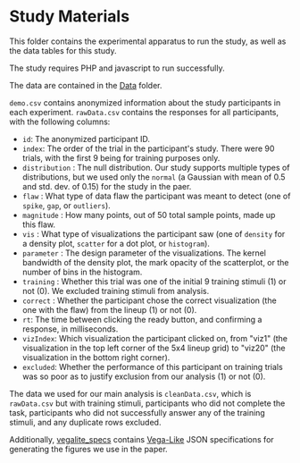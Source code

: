 # Study Materials

This folder contains the experimental apparatus to run the study, as well as the data tables for this study.

The study requires PHP and javascript to run successfully.

The data are contained in the [Data](data/) folder.

`demo.csv` contains anonymized information about the study participants in each experiment.
`rawData.csv` contains the responses for all participants, with the following columns:

* `id`: The anonymized participant ID.
* `index`: The order of the trial in the participant's study. There were 90 trials, with the first 9 being for training purposes only.
* `distribution` : The null distribution. Our study supports multiple types of distributions, but we used only the `normal` (a Gaussian with mean of 0.5 and std. dev. of 0.15) for the study in the paer.
* `flaw` : What type of data flaw the participant was meant to detect (one of `spike`, `gap`, or `outliers`).
* `magnitude` : How many points, out of 50 total sample points, made up this flaw.
* `vis` : What type of visualizations the participant saw (one of `density` for a density plot, `scatter` for a dot plot, or `histogram`).
* `parameter` : The design parameter of the visualizations. The kernel bandwidth of the density plot, the mark opacity of the scatterplot, or the number of bins in the histogram.
* `training` : Whether this trial was one of the initial 9 training stimuli (1) or not (0). We excluded training stimuli from analysis.
* `correct` : Whether the participant chose the correct visualization (the one with the flaw) from the lineup (1) or not (0).
* `rt`: The time between clicking the ready button, and confirming a response, in milliseconds.
* `vizIndex`: Which visualization the participant clicked on, from "viz1" (the visualization in the top left corner of the 5x4 lineup grid) to "viz20" (the visualization in the bottom right corner).
* `excluded`: Whether the performance of this participant on training trials was so poor as to justify exclusion from our analysis (1) or not (0).

The data we used for our main analysis is `cleanData.csv`, which is `rawData.csv` but with training stimuli, participants who did not complete the task, participants who did not successfully answer any of the training stimuli, and any duplicate rows excluded. 

Additionally, [vegalite_specs](data/vegalite_specs) contains [Vega-Like](https://vega.github.io/vega-lite/) JSON specifications for generating the figures we use in the paper.
